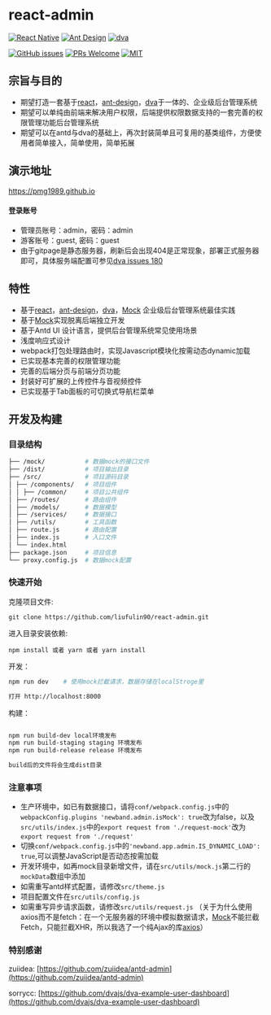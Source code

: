 # react-admin

[![React Native](https://img.shields.io/badge/react-^15.4.1-brightgreen.svg?style=flat-square)](https://github.com/facebook/react)
[![Ant Design](https://img.shields.io/badge/ant--design-^2.8.2-yellowgreen.svg?style=flat-square)](https://github.com/ant-design/ant-design)
[![dva](https://img.shields.io/badge/dva-^1.1.0-orange.svg?style=flat-square)](https://github.com/dvajs/dva)

[![GitHub issues](https://img.shields.io/github/issues/liufulin90/react-admin.svg?style=flat-square)](https://github.com/liufulin90/react-admin/issues)
[![PRs Welcome](https://img.shields.io/badge/PRs-welcome-brightgreen.svg?style=flat-square)](https://github.com/liufulin90/react-admin/pulls)
[![MIT](https://img.shields.io/dub/l/vibe-d.svg?style=flat-square)](http://opensource.org/licenses/MIT)

## 宗旨与目的

- 期望打造一套基于[react](https://github.com/facebook/react)，[ant-design](https://github.com/ant-design/ant-design)，[dva](https://github.com/dvajs/dva)于一体的、企业级后台管理系统
- 期望可以单纯由前端来解决用户权限，后端提供权限数据支持的一套完善的权限管理功能后台管理系统
- 期望可以在antd与dva的基础上，再次封装简单且可复用的基类组件，方便使用者简单接入，简单使用，简单拓展

## 演示地址

https://pmg1989.github.io

#### 登录账号

-  管理员账号：admin，密码：admin
-  游客账号：guest, 密码：guest
- 由于gitpage是静态服务器，刷新后会出现404是正常现象，部署正式服务器即可，具体服务端配置可参见[dva issues 180](https://github.com/dvajs/dva/issues/180)

## 特性

- 基于[react](https://github.com/facebook/react)，[ant-design](https://github.com/ant-design/ant-design)，[dva](https://github.com/dvajs/dva)，[Mock](https://github.com/nuysoft/Mock) 企业级后台管理系统最佳实践
- 基于[Mock](https://github.com/nuysoft/Mock)实现脱离后端独立开发
- 基于Antd UI 设计语言，提供后台管理系统常见使用场景
- 浅度响应式设计
- webpack打包处理路由时，实现Javascript模块化按需动态dynamic加载
- 已实现基本完善的权限管理功能
- 完善的后端分页与前端分页功能
- 封装好可扩展的上传控件与音视频控件
- 已实现基于Tab面板的可切换式导航栏菜单

## 开发及构建

### 目录结构

```bash
├── /mock/           # 数据mock的接口文件
├── /dist/           # 项目输出目录
├── /src/            # 项目源码目录
│ ├── /components/   # 项目组件
│ │ ├── /common/     # 项目公共组件
│ ├── /routes/       # 路由组件
│ ├── /models/       # 数据模型
│ ├── /services/     # 数据接口
│ ├── /utils/        # 工具函数
│ ├── route.js       # 路由配置
│ ├── index.js       # 入口文件
│ └── index.html     
├── package.json     # 项目信息
└── proxy.config.js  # 数据mock配置

```

### 快速开始

克隆项目文件:

```
git clone https://github.com/liufulin90/react-admin.git
```

进入目录安装依赖:

```
npm install 或者 yarn 或者 yarn install
```

开发：

```bash
npm run dev    # 使用mock拦截请求，数据存储在localStroge里

打开 http://localhost:8000
```


构建：

```bash

npm run build-dev local环境发布
npm run build-staging staging 环境发布
npm run build-release release 环境发布

build后的文件将会生成dist目录
```

### 注意事项

- 生产环境中，如已有数据接口，请将`conf/webpack.config.js`中的 `webpackConfig.plugins 'newband.admin.isMock': true`改为false，以及 `src/utils/index.js`中的`export request from './request-mock'`改为`export request from './request'`
- 切换`conf/webpack.config.js`中的`'newband.app.admin.IS_DYNAMIC_LOAD': true`,可以调整JavaScript是否动态按需加载
- 开发环境中，如再mock目录新增文件，请在`src/utils/mock.js`第二行的`mockData`数组中添加
- 如需重写antd样式配置，请修改`src/theme.js`
- 项目配置文件在`src/utils/config.js`
- 如需重写异步请求函数，请修改`src/utils/request.js`
  （关于为什么使用axios而不是fetch：在一个无服务器的环境中模拟数据请求，[Mock](https://github.com/nuysoft/Mock)不能拦截Fetch，只能拦截XHR，所以我选了一个纯Ajax的库[axios](https://github.com/mzabriskie/axios)）

### 特别感谢

zuiidea: [https://github.com/zuiidea/antd-admin](https://github.com/zuiidea/antd-admin)

sorrycc: [https://github.com/dvajs/dva-example-user-dashboard](https://github.com/dvajs/dva-example-user-dashboard)

